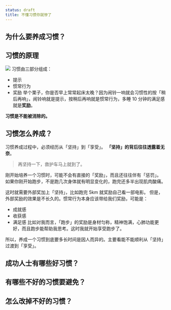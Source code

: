 ```yaml
---
status: draft
title: 不懂习惯你就惨了
---
```

## 为什么要养成习惯？
## 习惯的原理

![](./_image/2016-09-11-09-33-25.jpg)
习惯由三部分组成：
- 提示
- 惯常行为
- 奖励
举个栗子，你是否早上常常起床太晚？因为闹铃一响就会习惯性的按「稍后再响」，闹铃响就是提示，按稍后再响就是惯常行为，多睡 10 分钟的满足感就是**奖励**。

**习惯是不能被消除的。**
## 习惯怎么养成？
习惯养成过程中，必须经历从「坚持」到「享受」。
**「坚持」的背后往往透露着无奈**。
>再坚持一下，救护车马上就到了。
 
刚开始培养一个习惯时，可能不会有直接的「奖励」，而且还往往伴有「惩罚」。
如果你刚开始跑步，不是跑几次身体就有明显变化的，跑完还多半出现肌肉酸痛。

这时就需要外部奖加上「坚持」，比如跑完 5km 就奖励自己看一部电影。
但是，外部奖励的效果是不长久的。惯常行为本身应该带给我们奖励，可能是：
* 成就感
* 收获感
* 满足感
比如对我而言，「跑步」的奖励是身材匀称，精神饱满，心肺功能更好，而且跑步能帮助我思考。这时我就开始享受跑步了。

所以，养成一个习惯到底要多长时间是因人而异的。主要看能不能顺利从「坚持」过渡到「享受」。
## 成功人士有哪些好习惯？
## 有哪些不好的习惯要避免？
## 怎么改掉不好的习惯？
